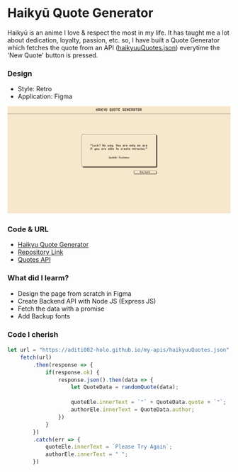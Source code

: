 # Haikyū Quote Generator

Haikyū is an anime I love & respect the most in my life. It has taught me a lot about dedication, loyalty, passion, etc. so, I have built a Quote Generator which fetches the quote from an API ([haikyuuQuotes.json](https://aditi002-holo.github.io/my-apis/haikyuuQuotes.json)) everytime the 'New Quote' button is pressed.

### Design

- Style: Retro
- Application: Figma

![](./resources/screenshot.JPG)

### Code & URL

- [Haikyu Quote Generator](https://aditi002-holo.github.io/haikyu-quote-generator/)
- [Repository Link](https://github.com/Aditi002-holo/haikyuu-quote-generator)
- [Quotes API](https://aditi002-holo.github.io/my-apis/haikyuuQuotes.json)

### What did I learm?

- Design the page from scratch in Figma
- Create Backend API with Node JS (Express JS)
- Fetch the data with a promise
- Add Backup fonts

### Code I cherish 

```js
let url = "https://aditi002-holo.github.io/my-apis/haikyuuQuotes.json";
    fetch(url)
        .then(response => {
            if(response.ok) {
                response.json().then(data => {
                    let QuoteData = randomQuote(data);

                    quoteEle.innerText = `"` + QuoteData.quote + `"`;
                    authorEle.innerText = QuoteData.author;
                })
            }
        })
        .catch(err => {
            quoteEle.innerText = `Please Try Again`;
            authorEle.innerText = " ";
        })
```